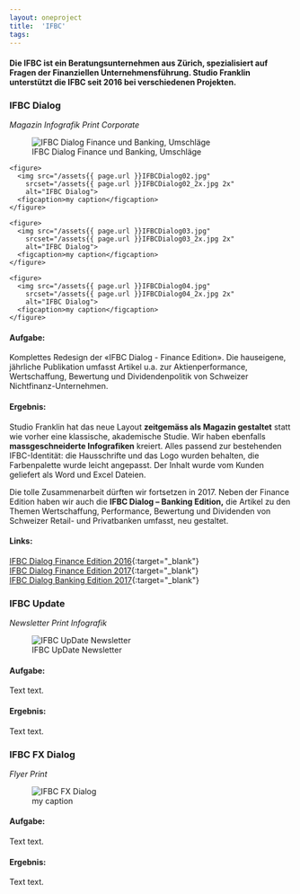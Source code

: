 ```yaml
---
layout: oneproject
title:  'IFBC'
tags:   
---
```


#### Die IFBC ist ein Beratungsunternehmen aus Zürich, spezialisiert auf Fragen der Finanziellen Unternehmensführung. Studio Franklin unterstützt die IFBC seit 2016 bei verschiedenen Projekten.

### IFBC Dialog
*Magazin* *Infografik* *Print* *Corporate*

<aside>
    <figure>
      <img src="/assets{{ page.url }}IFBCDialog00.jpg"
        srcset="/assets{{ page.url }}IFBCDialog00_2x.jpg 2x"
        alt="IFBC Dialog Finance und Banking, Umschläge">
      <figcaption>IFBC Dialog Finance und Banking, Umschläge</figcaption>
    </figure>

    <figure>
      <img src="/assets{{ page.url }}IFBCDialog02.jpg"
        srcset="/assets{{ page.url }}IFBCDialog02_2x.jpg 2x"
        alt="IFBC Dialog">
      <figcaption>my caption</figcaption>
    </figure>

    <figure>
      <img src="/assets{{ page.url }}IFBCDialog03.jpg"
        srcset="/assets{{ page.url }}IFBCDialog03_2x.jpg 2x"
        alt="IFBC Dialog">
      <figcaption>my caption</figcaption>
    </figure>

    <figure>
      <img src="/assets{{ page.url }}IFBCDialog04.jpg"
        srcset="/assets{{ page.url }}IFBCDialog04_2x.jpg 2x"
        alt="IFBC Dialog">
      <figcaption>my caption</figcaption>
    </figure>
</aside>

#### Aufgabe:
Komplettes Redesign der «IFBC Dialog - Finance Edition». Die hauseigene, jährliche Publikation umfasst Artikel u.a. zur Aktienperformance, Wertschaffung, Bewertung und Dividendenpolitik von Schweizer Nichtfinanz-Unternehmen.

#### Ergebnis:
Studio Franklin hat das neue Layout **zeitgemäss als Magazin gestaltet** statt wie vorher eine klassische, akademische Studie. Wir haben ebenfalls **massgeschneiderte Infografiken** kreiert. Alles passend zur bestehenden IFBC-Identität: die Hausschrifte und das Logo wurden behalten, die Farbenpalette wurde leicht angepasst. Der Inhalt wurde vom Kunden geliefert als Word und Excel Dateien.

Die tolle Zusammenarbeit dürften wir fortsetzen in 2017. Neben der Finance Edition haben wir auch die **IFBC Dialog – Banking Edition,** die Artikel zu den Themen Wertschaffung, Performance, Bewertung und Dividenden von Schweizer Retail- und Privatbanken umfasst, neu gestaltet.

#### Links:
[IFBC Dialog Finance Edition 2016](http://www.ifbc.ch/tl_files/content/file/publikationen/Dialog/Finance/2016/IFBC_Finance_Dialog_2016.pdf){:target="_blank"} <br>
[IFBC Dialog Finance Edition 2017](http://www.ifbc.ch/tl_files/content/file/publikationen/Dialog/Finance/2017/IFBC_Finance_Dialog_2017.pdf){:target="_blank"}<br>
[IFBC Dialog Banking Edition 2017](http://www.ifbc.ch/tl_files/content/file/publikationen/Dialog/Banking/2017/IFBC_Banking_Dialog_2017.pdf){:target="_blank"}

### IFBC Update
*Newsletter* *Print* *Infografik*

<aside>
    <figure>
      <img src="/assets{{ page.url }}IFBCUpDate.jpg"
        srcset="/assets{{ page.url }}IFBCUpDate_2x.jpg 2x"
        alt="IFBC UpDate Newsletter">
      <figcaption>IFBC UpDate Newsletter</figcaption>
    </figure>
</aside>

#### Aufgabe:
Text text.

#### Ergebnis:
Text text.

### IFBC FX Dialog
*Flyer* *Print*

<aside>
    <figure>
      <img src="/assets{{ page.url }}IFBCFX.jpg"
        srcset="/assets{{ page.url }}IFBCFX_2x.jpg 2x"
        alt="IFBC FX Dialog">
      <figcaption>my caption</figcaption>
    </figure>
</aside>

#### Aufgabe:
Text text.

#### Ergebnis:
Text text.
